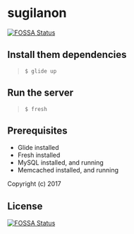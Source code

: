 # sugilanon
[![FOSSA Status](https://app.fossa.io/api/projects/git%2Bgithub.com%2FXanderDwyl%2Fsugilanon.svg?type=shield)](https://app.fossa.io/projects/git%2Bgithub.com%2FXanderDwyl%2Fsugilanon?ref=badge_shield)


## Install them dependencies
> `$ glide up`

## Run the server
> `$ fresh`

## Prerequisites

* Glide installed
* Fresh installed
* MySQL installed, and running
* Memcached installed, and running

Copyright (c) 2017


## License
[![FOSSA Status](https://app.fossa.io/api/projects/git%2Bgithub.com%2FXanderDwyl%2Fsugilanon.svg?type=large)](https://app.fossa.io/projects/git%2Bgithub.com%2FXanderDwyl%2Fsugilanon?ref=badge_large)